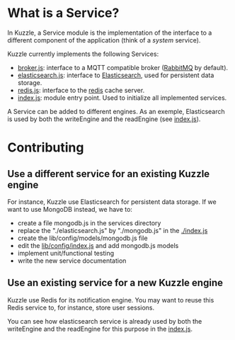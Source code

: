 # What is a Service?

In Kuzzle, a Service module is the implementation of the interface to a different component of the application (think of a *system* service).

Kuzzle currently implements the following Services:

* [broker.js](./broker.js): interface to a MQTT compatible broker ([RabbitMQ](https://www.rabbitmq.com/) by default).
* [elasticsearch.js](./elasticsearch.js): interface to [Elasticsearch](https://www.elastic.co/products/elasticsearch), used for persistent data storage.
* [redis.js](./redis.js): interface to the [redis](http://redis.io) cache server.
* [index.js](./index.js): module entry point. Used to initialize all implemented services.


A Service can be added to different engines. As an exemple, Elasticsearch is used by both the writeEngine and the readEngine (see [index.js](./index.js)).


# Contributing


## Use a different service for an existing Kuzzle engine

For instance, Kuzzle use Elasticsearch for persistent data storage. If we want to use MongoDB instead, we have to:

* create a file mongodb.js in the services directory
* replace the "./elasticsearch.js" by "./mongodb.js" in the [./index.js](./index.js)
* create the lib/config/models/mongodb.js file
* edit the [lib/config/index.js](../config/index.js) and add mongodb.js models
* implement unit/functional testing
* write the new service documentation


## Use an existing service for a new Kuzzle engine

Kuzzle use Redis for its notification engine.
You may want to reuse this Redis service to, for instance, store user sessions.

You can see how elasticsearch service is already used by both the writeEngine and the readEngine for this purpose in the [index.js](./index.js).
